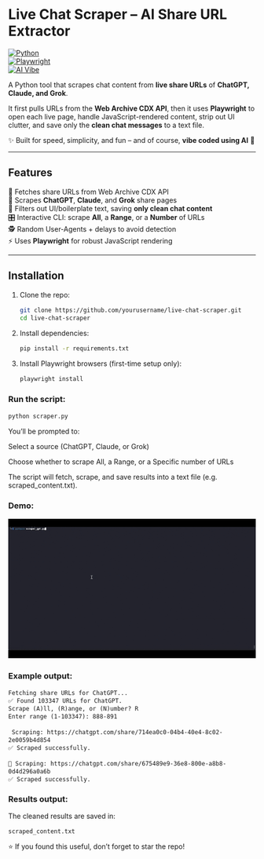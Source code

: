 # Live Chat Scraper – AI Share URL Extractor  

[![Python](https://img.shields.io/badge/Python-3.9%2B-blue)](https://www.python.org/)  
[![Playwright](https://img.shields.io/badge/Playwright-Automation-green)](https://playwright.dev/)  
[![AI Vibe](https://img.shields.io/badge/Vibe%20Coded-AI-purple)](#)  

A Python tool that scrapes chat content from **live share URLs** of **ChatGPT, Claude, and Grok**.  

It first pulls URLs from the **Web Archive CDX API**, then it uses **Playwright** to open each live page, handle JavaScript-rendered content, strip out UI clutter, and save only the **clean chat messages** to a text file.  

✨ Built for speed, simplicity, and fun – and of course, **vibe coded using AI** 🤖  

---

## Features  
 🔎 Fetches share URLs from Web Archive CDX API  
 📂 Scrapes **ChatGPT**, **Claude**, and **Grok** share pages  
 🧹 Filters out UI/boilerplate text, saving **only clean chat content**  
 🎛️ Interactive CLI: scrape **All**, a **Range**, or a **Number** of URLs  
 🕵️ Random User-Agents + delays to avoid detection  
 ⚡ Uses **Playwright** for robust JavaScript rendering  

---

## Installation  

1. Clone the repo:  
   ```bash
   git clone https://github.com/yourusername/live-chat-scraper.git
   cd live-chat-scraper
   ```
2. Install dependencies:
   ```bash
   pip install -r requirements.txt
   ```
3. Install Playwright browsers (first-time setup only):
   ```bash
   playwright install
   ```
### Run the script:

   ```bash
   python scraper.py
   ```
You’ll be prompted to:

Select a source (ChatGPT, Claude, or Grok)

Choose whether to scrape All, a Range, or a Specific number of URLs

The script will fetch, scrape, and save results into a text file (e.g. scraped_content.txt).

### Demo:
![me](assets/demo.gif)

### Example output:
   ```
   Fetching share URLs for ChatGPT...
   ✅ Found 103347 URLs for ChatGPT.
   Scrape (A)ll, (R)ange, or (N)umber? R
   Enter range (1-103347): 888-891

    Scraping: https://chatgpt.com/share/714ea0c0-04b4-40e4-8c02-2e0059b4d854
   ✅ Scraped successfully.
   
   🔹 Scraping: https://chatgpt.com/share/675489e9-36e8-800e-a8b8-0d4d296a0a6b
   ✅ Scraped successfully.
   ```

### Results output: 
The cleaned results are saved in:
   ```
   scraped_content.txt
   ```

⭐ If you found this useful, don’t forget to star the repo!
